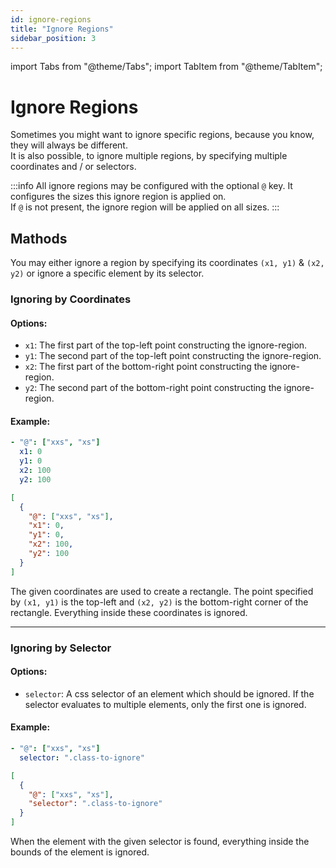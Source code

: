 ```yaml
---
id: ignore-regions
title: "Ignore Regions"
sidebar_position: 3
---
```


import Tabs from "@theme/Tabs";
import TabItem from "@theme/TabItem";

# Ignore Regions

Sometimes you might want to ignore specific regions, because you know, they will always be different. <br />
It is also possible, to ignore multiple regions, by specifying multiple coordinates and / or selectors.

:::info
All ignore regions may be configured with the optional `@` key.
It configures the sizes this ignore region is applied on. <br />
If `@` is not present, the ignore region will be applied on all sizes.
:::

## Mathods

You may either ignore a region by specifying its coordinates `(x1, y1)` & `(x2, y2)` or ignore a specific element by its selector.

### Ignoring by Coordinates

#### Options:

- `x1`: The first part of the top-left point constructing the ignore-region.
- `y1`: The second part of the top-left point constructing the ignore-region.
- `x2`: The first part of the bottom-right point constructing the ignore-region.
- `y2`: The second part of the bottom-right point constructing the ignore-region.

#### Example:

<Tabs>
<TabItem value="yaml" label="YAML" default>

```yaml
- "@": ["xxs", "xs"]
  x1: 0
  y1: 0
  x2: 100
  y2: 100
```

</TabItem>
<TabItem value="json" label="JSON">

```json
[
  {
    "@": ["xxs", "xs"],
    "x1": 0,
    "y1": 0,
    "x2": 100,
    "y2": 100
  }
]
```

</TabItem>
</Tabs>

The given coordinates are used to create a rectangle.
The point specified by `(x1, y1)` is the top-left and `(x2, y2)` is the bottom-right corner of the rectangle.
Everything inside these coordinates is ignored.

---

### Ignoring by Selector

#### Options:

- `selector`: A css selector of an element which should be ignored. If the selector evaluates to multiple elements, only the first one is ignored.

#### Example:

<Tabs>
<TabItem value="yaml" label="YAML" default>

```yaml
- "@": ["xxs", "xs"]
  selector: ".class-to-ignore"
```

</TabItem>
<TabItem value="json" label="JSON">

```json
[
  {
    "@": ["xxs", "xs"],
    "selector": ".class-to-ignore"
  }
]
```

</TabItem>
</Tabs>

When the element with the given selector is found, everything inside the bounds of the element is ignored.
